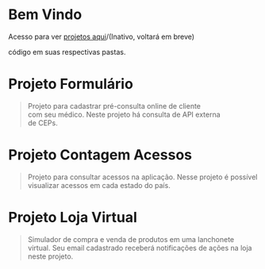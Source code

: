 Bem Vindo
============================================================================
Acesso para ver [projetos aqui](https://repositoriooiler.com.br/)/(Inativo, voltará em breve)

código em suas respectivas pastas.

Projeto Formulário
============================================================================
> Projeto para cadastrar pré-consulta online de cliente  
com seu  médico.  Neste  projeto há consulta de API  externa  
de CEPs.  

Projeto Contagem Acessos
============================================================================
> Projeto para consultar acessos na aplicação. Nesse projeto é possível   
visualizar acessos em cada estado do país.  

Projeto Loja Virtual
============================================================================
> Simulador de compra e venda de produtos em uma lanchonete  
virtual. Seu email cadastrado receberá notificações de ações na loja  
neste projeto.







